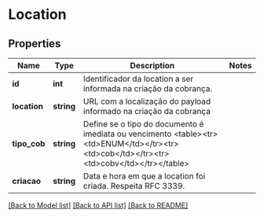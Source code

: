 # Location

## Properties
Name | Type | Description | Notes
------------ | ------------- | ------------- | -------------
**id** | **int** | Identificador da location a ser informada na criação da cobrança. | 
**location** | **string** | URL com a localização do payload informado na criação da cobrança | 
**tipo_cob** | **string** | Define se o tipo do documento é imediata ou vencimento &lt;table&gt;&lt;tr&gt;&lt;td&gt;ENUM&lt;/td&gt;&lt;/tr&gt;&lt;tr&gt;&lt;td&gt;cob&lt;/td&gt;&lt;/tr&gt;&lt;tr&gt;&lt;td&gt;cobv&lt;/td&gt;&lt;/tr&gt;&lt;/table&gt; | 
**criacao** | **string** | Data e hora em que a location foi criada. Respeita RFC 3339. | 

[[Back to Model list]](../../README.md#documentation-for-models) [[Back to API list]](../../README.md#documentation-for-api-endpoints) [[Back to README]](../../README.md)

